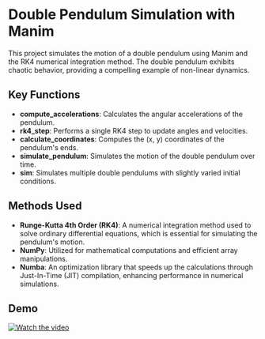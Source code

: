# Double Pendulum Simulation with Manim

This project simulates the motion of a double pendulum using Manim and the RK4 numerical integration method. The double pendulum exhibits chaotic behavior, providing a compelling example of non-linear dynamics.

## Key Functions

- **compute_accelerations**: Calculates the angular accelerations of the pendulum.
- **rk4_step**: Performs a single RK4 step to update angles and velocities.
- **calculate_coordinates**: Computes the (x, y) coordinates of the pendulum's ends.
- **simulate_pendulum**: Simulates the motion of the double pendulum over time.
- **sim**: Simulates multiple double pendulums with slightly varied initial conditions.

## Methods Used

- **Runge-Kutta 4th Order (RK4)**: A numerical integration method used to solve ordinary differential equations, which is essential for simulating the pendulum's motion.
- **NumPy**: Utilized for mathematical computations and efficient array manipulations.
- **Numba**: An optimization library that speeds up the calculations through Just-In-Time (JIT) compilation, enhancing performance in numerical simulations.


## Demo

[![Watch the video](https://img.youtube.com/vi/f0Cs_SV4BaI/0.jpg)](https://youtu.be/f0Cs_SV4BaI)